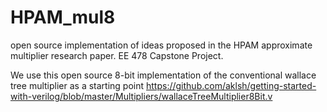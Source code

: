 # HPAM_mul8
open source implementation of ideas proposed in the HPAM approximate multiplier research paper. EE 478 Capstone Project.

We use this open source 8-bit implementation of the conventional wallace tree multiplier as a starting point
https://github.com/aklsh/getting-started-with-verilog/blob/master/Multipliers/wallaceTreeMultiplier8Bit.v

